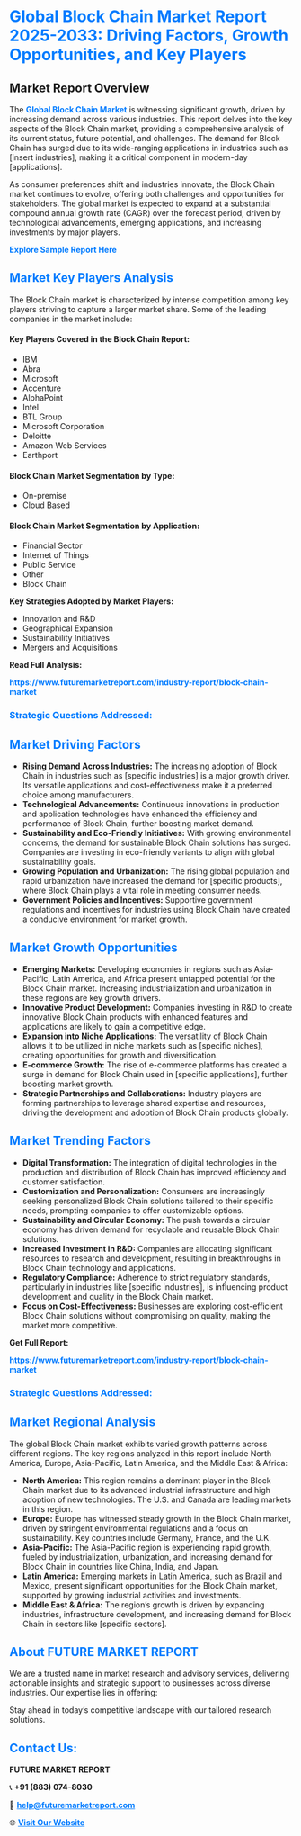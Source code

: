 <h1 style="color: #007BFF;">Global Block Chain Market Report 2025-2033: Driving Factors, Growth Opportunities, and Key Players</h1>

<section id="overview">
<h2>Market Report Overview</h2>
<p>The <a href="https://www.futuremarketreport.com/industry-report/block-chain-market" style="color: #007BFF; text-decoration: none;"><strong>Global Block Chain Market</strong></a> is witnessing significant growth, driven by increasing demand across various industries. This report delves into the key aspects of the Block Chain market, providing a comprehensive analysis of its current status, future potential, and challenges. The demand for Block Chain has surged due to its wide-ranging applications in industries such as [insert industries], making it a critical component in modern-day [applications].</p>
<p>As consumer preferences shift and industries innovate, the Block Chain market continues to evolve, offering both challenges and opportunities for stakeholders. The global market is expected to expand at a substantial compound annual growth rate (CAGR) over the forecast period, driven by technological advancements, emerging applications, and increasing investments by major players.</p>
</section>

<section id="overview">
<p><a href="https://www.futuremarketreport.com/request-sample/reportId=113323" style="color: #007BFF; text-decoration: none;"><strong>Explore Sample Report Here</strong></a></p>
</section>

<section id="key-players">
<h2 style="color: #007BFF;">Market Key Players Analysis</h2>
<p>The Block Chain market is characterized by intense competition among key players striving to capture a larger market share. Some of the leading companies in the market include:</p>
<h4>Key Players Covered in the Block Chain Report:</h4>
<ul><li>IBM</li><li>Abra</li><li>Microsoft</li><li>Accenture</li><li>AlphaPoint</li><li>Intel</li><li>BTL Group</li><li>Microsoft Corporation</li><li>Deloitte</li><li>Amazon Web Services</li><li>Earthport</li></ul>
<h4>Block Chain Market Segmentation by Type:</h4>
<ul><li>On-premise</li><li>Cloud Based</li></ul>

<h4>Block Chain Market Segmentation by Application:</h4>
<ul><li>Financial Sector</li><li>Internet of Things</li><li>Public Service</li><li>Other</li><li>Block Chain</li></ul>
<p><strong>Key Strategies Adopted by Market Players:</strong></p>
<ul>
<li>Innovation and R&D</li>
<li>Geographical Expansion</li>
<li>Sustainability Initiatives</li>
<li>Mergers and Acquisitions</li>
</ul>
</section>

<section>
<p><strong>Read Full Analysis: </strong></p><a href="https://www.futuremarketreport.com/industry-report/block-chain-market" style="color: #007BFF; text-decoration: none;"><strong>https://www.futuremarketreport.com/industry-report/block-chain-market</strong></a>
<h3 style="color: #007BFF;">Strategic Questions Addressed:</h3>
</section>

<section id="driving-factors">
<h2 style="color: #007BFF;">Market Driving Factors</h2>
<ul>
<li><strong>Rising Demand Across Industries:</strong> The increasing adoption of Block Chain in industries such as [specific industries] is a major growth driver. Its versatile applications and cost-effectiveness make it a preferred choice among manufacturers.</li>
<li><strong>Technological Advancements:</strong> Continuous innovations in production and application technologies have enhanced the efficiency and performance of Block Chain, further boosting market demand.</li>
<li><strong>Sustainability and Eco-Friendly Initiatives:</strong> With growing environmental concerns, the demand for sustainable Block Chain solutions has surged. Companies are investing in eco-friendly variants to align with global sustainability goals.</li>
<li><strong>Growing Population and Urbanization:</strong> The rising global population and rapid urbanization have increased the demand for [specific products], where Block Chain plays a vital role in meeting consumer needs.</li>
<li><strong>Government Policies and Incentives:</strong> Supportive government regulations and incentives for industries using Block Chain have created a conducive environment for market growth.</li>
</ul>
</section>

<section id="growth-opportunities">
<h2 style="color: #007BFF;">Market Growth Opportunities</h2>
<ul>
<li><strong>Emerging Markets:</strong> Developing economies in regions such as Asia-Pacific, Latin America, and Africa present untapped potential for the Block Chain market. Increasing industrialization and urbanization in these regions are key growth drivers.</li>
<li><strong>Innovative Product Development:</strong> Companies investing in R&D to create innovative Block Chain products with enhanced features and applications are likely to gain a competitive edge.</li>
<li><strong>Expansion into Niche Applications:</strong> The versatility of Block Chain allows it to be utilized in niche markets such as [specific niches], creating opportunities for growth and diversification.</li>
<li><strong>E-commerce Growth:</strong> The rise of e-commerce platforms has created a surge in demand for Block Chain used in [specific applications], further boosting market growth.</li>
<li><strong>Strategic Partnerships and Collaborations:</strong> Industry players are forming partnerships to leverage shared expertise and resources, driving the development and adoption of Block Chain products globally.</li>
</ul>
</section>

<section id="trending-factors">
<h2 style="color: #007BFF;">Market Trending Factors</h2>
<ul>
<li><strong>Digital Transformation:</strong> The integration of digital technologies in the production and distribution of Block Chain has improved efficiency and customer satisfaction.</li>
<li><strong>Customization and Personalization:</strong> Consumers are increasingly seeking personalized Block Chain solutions tailored to their specific needs, prompting companies to offer customizable options.</li>
<li><strong>Sustainability and Circular Economy:</strong> The push towards a circular economy has driven demand for recyclable and reusable Block Chain solutions.</li>
<li><strong>Increased Investment in R&D:</strong> Companies are allocating significant resources to research and development, resulting in breakthroughs in Block Chain technology and applications.</li>
<li><strong>Regulatory Compliance:</strong> Adherence to strict regulatory standards, particularly in industries like [specific industries], is influencing product development and quality in the Block Chain market.</li>
<li><strong>Focus on Cost-Effectiveness:</strong> Businesses are exploring cost-efficient Block Chain solutions without compromising on quality, making the market more competitive.</li>
</ul>
</section>

<section>
<p><strong>Get Full Report: </strong></p><a href="https://www.futuremarketreport.com/industry-report/block-chain-market" style="color: #007BFF; text-decoration: none;"><strong>https://www.futuremarketreport.com/industry-report/block-chain-market</strong></a>
<h3 style="color: #007BFF;">Strategic Questions Addressed:</h3>
</section>


<section id="regional-analysis">
<h2 style="color: #007BFF;">Market Regional Analysis</h2>
<p>The global Block Chain market exhibits varied growth patterns across different regions. The key regions analyzed in this report include North America, Europe, Asia-Pacific, Latin America, and the Middle East & Africa:</p>
<ul>
<li><strong>North America:</strong> This region remains a dominant player in the Block Chain market due to its advanced industrial infrastructure and high adoption of new technologies. The U.S. and Canada are leading markets in this region.</li>
<li><strong>Europe:</strong> Europe has witnessed steady growth in the Block Chain market, driven by stringent environmental regulations and a focus on sustainability. Key countries include Germany, France, and the U.K.</li>
<li><strong>Asia-Pacific:</strong> The Asia-Pacific region is experiencing rapid growth, fueled by industrialization, urbanization, and increasing demand for Block Chain in countries like China, India, and Japan.</li>
<li><strong>Latin America:</strong> Emerging markets in Latin America, such as Brazil and Mexico, present significant opportunities for the Block Chain market, supported by growing industrial activities and investments.</li>
<li><strong>Middle East & Africa:</strong> The region’s growth is driven by expanding industries, infrastructure development, and increasing demand for Block Chain in sectors like [specific sectors].</li>
</ul>
</section>

<footer>
<h2 style="color: #007BFF;">About FUTURE MARKET REPORT</h2>
<p>We are a trusted name in market research and advisory services, delivering actionable insights and strategic support to businesses across diverse industries. Our expertise lies in offering:</p>

<p>Stay ahead in today’s competitive landscape with our tailored research solutions.</p>

<h2 style="color: #007BFF;">Contact Us:</h2>
<p><strong>FUTURE MARKET REPORT</strong></p>
<p>📞 <strong>+91 (883) 074-8030</strong></p>
<p>📧 <strong><a href="mailto:help@futuremarketreport.com" style="color: #007BFF;">help@futuremarketreport.com</a></strong></p>
<p>🌐 <strong><a href="https://www.futuremarketreport.com/" style="color: #007BFF;">Visit Our Website</a></strong></p>
</footer>